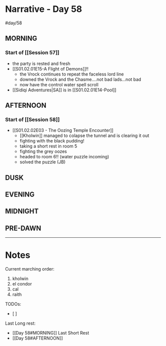 # Narrative - Day 58
#day/58 
## MORNING
### Start of [[Session 57]]
- the party is rested and fresh
- [[S01.02.01E15-A Flight of Demons]]!!
  - the Vrock continues to repeat the faceless lord line
  - downed the Vrock and the Chasme....not bad lads...not bad
  - now have the control water spell scroll
- [[Sidiqi Adventures|SA]] is in [[S01.02.01E14-Pool]]


## AFTERNOON
### Start of [[Session 58]]
- [[S01.02.02E03 - The Oozing Temple Encounter]]
  - [[Kholwin]] managed to colapse the tunnel and is clearing it out
  - fighting with the black pudding!
  - taking a short rest in room 5
  - fighting the grey oozes
  - headed to room 6!! (water puzzle incoming)
  - solved the puzzle (JB)

  

## DUSK

## EVENING

## MIDNIGHT

## PRE-DAWN

___
# Notes
Current marching order:
1. kholwin
1. el condor
1. cal
1. raith

TODOs:
- [ ] 
  
Last Long rest:
- [[Day 58#MORNING]]
Last Short Rest
- [[Day 58#AFTERNOON]]